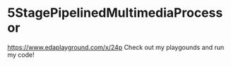 # 5StagePipelinedMultimediaProcessor
https://www.edaplayground.com/x/24p
Check out my playgounds and run my code!
